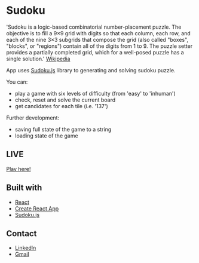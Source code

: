 # Sudoku
'Sudoku is a logic-based combinatorial number-placement puzzle. The objective is to fill a 9×9 grid with digits so that each column, each row, and each of the nine 3×3 subgrids that compose the grid (also called "boxes", "blocks", or "regions") contain all of the digits from 1 to 9. The puzzle setter provides a partially completed grid, which for a well-posed puzzle has a single solution.' [Wikipedia](https://en.wikipedia.org/wiki/Sudoku)

App uses [Sudoku.js](https://www.npmjs.com/package/sudoku-umd) library to generating and solving sudoku puzzle.

You can:
* play a game with six levels of difficulty (from 'easy' to 'inhuman')
* check, reset and solve the current board
* get candidates for each tile (i.e. '137')

Further development:
* saving full state of the game to a string
* loading state of the game

## LIVE
[Play here!](https://radoslawbiesek.github.io/sudoku/)

## Built with
* [React](https://reactjs.org/)
* [Create React App](https://facebook.github.io/create-react-app/docs/getting-started)
* [Sudoku.js](https://www.npmjs.com/package/sudoku-umd)

## Contact
* [LinkedIn](https://www.linkedin.com/in/radoslawbiesek)
* [Gmail](mailto:radoslaw.biesek@gmail.com)